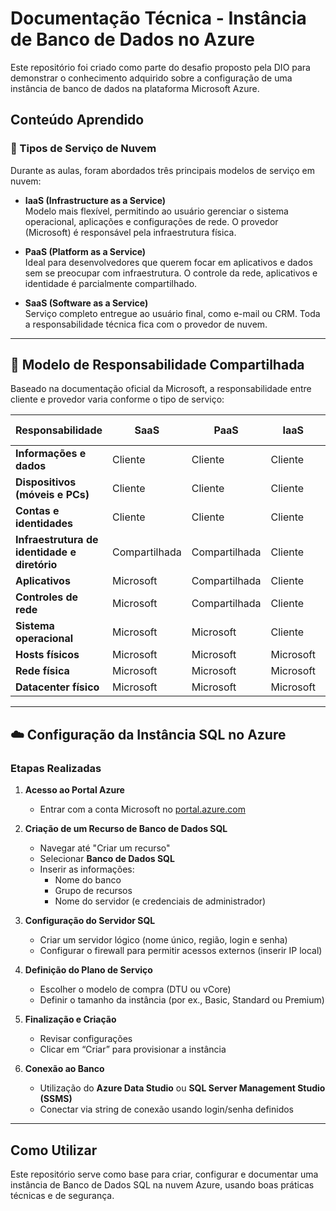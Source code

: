 # Documentação Técnica - Instância de Banco de Dados no Azure

Este repositório foi criado como parte do desafio proposto pela DIO para demonstrar o conhecimento adquirido sobre a configuração de uma instância de banco de dados na plataforma Microsoft Azure.

## Conteúdo Aprendido

### 🔧 Tipos de Serviço de Nuvem

Durante as aulas, foram abordados três principais modelos de serviço em nuvem:

- **IaaS (Infrastructure as a Service)**  
  Modelo mais flexível, permitindo ao usuário gerenciar o sistema operacional, aplicações e configurações de rede. O provedor (Microsoft) é responsável pela infraestrutura física.

- **PaaS (Platform as a Service)**  
  Ideal para desenvolvedores que querem focar em aplicativos e dados sem se preocupar com infraestrutura. O controle da rede, aplicativos e identidade é parcialmente compartilhado.

- **SaaS (Software as a Service)**  
  Serviço completo entregue ao usuário final, como e-mail ou CRM. Toda a responsabilidade técnica fica com o provedor de nuvem.

---

## 🔐 Modelo de Responsabilidade Compartilhada

Baseado na documentação oficial da Microsoft, a responsabilidade entre cliente e provedor varia conforme o tipo de serviço:

| Responsabilidade                            | SaaS       | PaaS         | IaaS         | No Local    |
|--------------------------------------------|------------|--------------|--------------|-------------|
| **Informações e dados**                    | Cliente    | Cliente      | Cliente      | Cliente     |
| **Dispositivos (móveis e PCs)**            | Cliente    | Cliente      | Cliente      | Cliente     |
| **Contas e identidades**                   | Cliente    | Cliente      | Cliente      | Cliente     |
| **Infraestrutura de identidade e diretório**| Compartilhada  | Compartilhada| Cliente| Cliente     |
| **Aplicativos**                            | Microsoft  | Compartilhada      | Cliente      | Cliente     |
| **Controles de rede**                      | Microsoft  | Compartilhada| Cliente      | Cliente     |
| **Sistema operacional**                    | Microsoft  | Microsoft    | Cliente      | Cliente     |
| **Hosts físicos**                          | Microsoft  | Microsoft    | Microsoft    | Cliente     |
| **Rede física**                            | Microsoft  | Microsoft    | Microsoft    | Cliente     |
| **Datacenter físico**                      | Microsoft  | Microsoft    | Microsoft    | Cliente     |

---

## ☁️ Configuração da Instância SQL no Azure

### Etapas Realizadas

1. **Acesso ao Portal Azure**
   - Entrar com a conta Microsoft no [portal.azure.com](https://portal.azure.com/)

2. **Criação de um Recurso de Banco de Dados SQL**
   - Navegar até "Criar um recurso"
   - Selecionar **Banco de Dados SQL**
   - Inserir as informações:
     - Nome do banco
     - Grupo de recursos
     - Nome do servidor (e credenciais de administrador)

3. **Configuração do Servidor SQL**
   - Criar um servidor lógico (nome único, região, login e senha)
   - Configurar o firewall para permitir acessos externos (inserir IP local)

4. **Definição do Plano de Serviço**
   - Escolher o modelo de compra (DTU ou vCore)
   - Definir o tamanho da instância (por ex., Basic, Standard ou Premium)

5. **Finalização e Criação**
   - Revisar configurações
   - Clicar em “Criar” para provisionar a instância

6. **Conexão ao Banco**
   - Utilização do **Azure Data Studio** ou **SQL Server Management Studio (SSMS)**
   - Conectar via string de conexão usando login/senha definidos

---

## Como Utilizar

Este repositório serve como base para criar, configurar e documentar uma instância de Banco de Dados SQL na nuvem Azure, usando boas práticas técnicas e de segurança.
